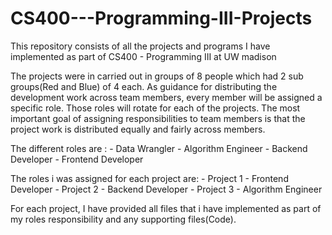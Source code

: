 # CS400---Programming-III-Projects
This repository consists of all the projects and programs I have implemented as part of CS400 - Programming III at UW madison 

The projects were in carried out in groups of 8 people which had 2 sub groups(Red and Blue) of 4 each. As guidance for distributing the development work across team members, every member will be assigned a specific role. Those roles will rotate for each of the projects. The most important goal of assigning responsibilities to team members is that the project work is distributed equally and fairly across members. 

The different roles are :
    - Data Wrangler 
    - Algorithm Engineer 
    - Backend Developer 
    - Frontend Developer 

The roles i was assigned for each project are:
    - Project 1 - Frontend Developer 
    - Project 2 - Backend Developer 
    - Project 3 - Algorithm Engineer 
    
For each project, I have provided all files that i have implemented as part of my roles responsibility and any supporting files(Code).
